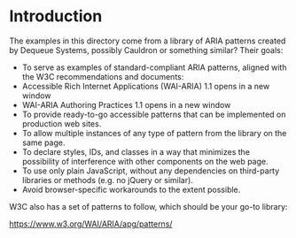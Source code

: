 # Introduction

The examples in this directory come from a library of ARIA patterns created by Dequeue Systems, possibly Cauldron or something similar? Their goals:

- To serve as examples of standard-compliant ARIA patterns, aligned with the W3C recommendations and documents:
- Accessible Rich Internet Applications (WAI-ARIA) 1.1 opens in a new window
- WAI-ARIA Authoring Practices 1.1 opens in a new window
- To provide ready-to-go accessible patterns that can be implemented on production web sites.
- To allow multiple instances of any type of pattern from the library on the same page.
- To declare styles, IDs, and classes in a way that minimizes the possibility of interference with other components on the web page.
- To use only plain JavaScript, without any dependencies on third-party libraries or methods (e.g. no jQuery or similar).
- Avoid browser-specific workarounds to the extent possible.


W3C also has a set of patterns to follow, which should be your go-to library:

https://www.w3.org/WAI/ARIA/apg/patterns/